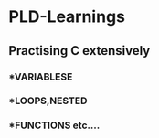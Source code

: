 # PLD-Learnings
## Practising C extensively
### *VARIABLESE
### *LOOPS,NESTED
### *FUNCTIONS etc....
